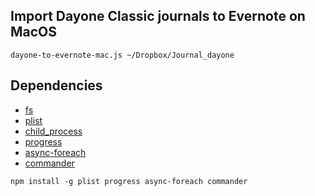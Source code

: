 
## Import Dayone Classic journals to Evernote on MacOS
```
dayone-to-evernote-mac.js ~/Dropbox/Journal_dayone
```

## Dependencies
- [fs](https://www.npmjs.com/package/fs)
- [plist](https://www.npmjs.com/package/plist)
- [child_process](https://www.npmjs.com/package/child_process)
- [progress](https://www.npmjs.com/package/progress)
- [async-foreach](https://www.npmjs.com/package/async-foreach)
- [commander](https://www.npmjs.com/package/commander)
```
npm install -g plist progress async-foreach commander
```
